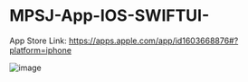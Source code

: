 # MPSJ-App-IOS-SWIFTUI-
App Store Link: https://apps.apple.com/app/id1603668876#?platform=iphone

![image](https://user-images.githubusercontent.com/90727656/168678879-93a14292-ae79-4129-a1e9-4e358fec8db2.png)
